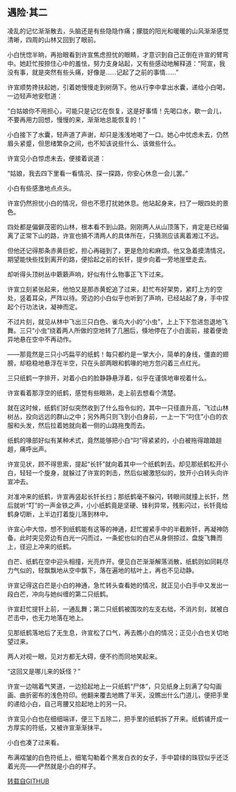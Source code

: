 ## 遇险·其二

凌乱的记忆渐渐散去，头脑还是有些隐隐作痛；朦胧的阳光和暖暖的山风渐渐感觉清晰，四周的山林又回到了眼前。

小白恍惚半晌，再抬眼看到许宣焦虑担忧的眼睛，才意识到自己正倒在许宣的臂弯中。她赶忙按捺住心中的羞怯，努力支身站起，又有些感动地解释道：“阿宣，我没有事，就是突然有些头痛，好像是……记起了之前的事情……”

许宣顺势搀扶起她，引着她慢慢走到树荫下。他从行李中拿出水囊，递给小白喝，一边轻声地安慰道：

“白姑娘你不用担心，可能只是记忆在恢复，这是好事情！先喝口水，歇一会儿，不要再用力回想，慢慢的来，渐渐地总能恢复的！”

小白接下了水囊，轻声道了声谢，却只是浅浅地喝了一口。她心中忧虑未去，仍然眉头紧蹙，但思绪繁杂之间，也不知该说些什么、该做些什么。

许宣见小白惊虑未去，便接着说道：

“姑娘，我去四下里看一看情况、探一探路，你安心休息一会儿罢。”

小白有些感激地点点头。

许宣仍然担忧小白的情况，但也不愿打扰她休息。他站起身来，扫了一眼四处的景色。

四处都是偏僻茂密的山林，根本看不到山路。刚刚两人从山顶落下，肯定是已经偏离了正常下山的路，许宣也搞不清两人的具体所在，只猜测应该离着湘江不远。

但他还记得那条赤黄巨蛇，担心再碰到了，更是危险和麻烦。他又急着摸清情况，期望能快些找到离开的路，便拾起之前的长钎，提步向着一旁地崖壁走去。

却听得头顶树丛中簌簌声响，好似有什么物事正飞下过来。

许宣立刻紧张起来，他怕又是那赤黄蛇追了过来，赶忙布好架势，紧盯上方的空处，竖着耳朵，严阵以待。旁边的小白似乎也听到了声响，已经站起了身，手中捏起个行功法诀，凝神而定。

不过片刻，就见从林中飞出三只白色、雀鸟大小的“小虫”，上上下下忽进忽退地飞舞。三只“小虫”绕着两人所做的空地转了几圈后，倏地停在了小白面前，接着便诡异地悬在空中不再动作。

——那竟然是三只小巧扁平的纸鹤！每只都约是一掌大小，简单的身线，僵直的翅膀，却稳稳地悬浮在半空，只在头部两眼和鹤喙的地方忽闪着三点红光。

三只纸鹤一字排开，对着小白的脸静静悬浮着，似乎在谨慎地审视着什么。

许宣看着那浮空的纸鹤，感觉有些眼熟，走上前去想看个清楚。

就在这时候，纸鹤们好似突然收到了什么指令似的，其中一只径直升高，飞过山林树丛，投向远远的群山之中；另外两只则飞到小白身前，一上一下“叼住”小白的衣服和头发，然后拉着她就向着一侧的山路拖曳而去。

纸鹤的喙部好似有某种术式，竟然能够把小白“叼”得紧紧的，小白被拖得踉踉趄趄，痛呼出声。

许宣见状，顾不得思索，提起“长钎”就向着其中一个纸鹤刺去。却见那纸鹤松开小白，轻轻一个旋身，就躲过了许宣的刺击，然后似被激怒似的，放开小白转头向许宣冲去。

对准冲来的纸鹤，许宣再竖起长钎长扫；那纸鹤毫不躲闪，转眼间就撞上长钎，然后就听“叮”的一声金铁之声，小小纸鹤竟是坚硬、锋利异常，残影闪过，长钎竟给鹤身切断，上半边打着旋儿落到林中。

许宣心中大惊，想不到纸鹤能有这等的神通，赶忙握紧手中的半截断钎，再凝神防备。此时突见旁边有白光一闪而过，一条蛇也似的白芒从身侧掠过，盘旋飞舞而上，径迎上冲来的纸鹤。

白芒、纸鹤在空中迎头相撞，光亮炸开。便见白芒渐渐解落消散，纸鹤则如同耗尽力气似的，轻飘飘地从空中飘下，落在遍地的枯叶上，再也不见动静。

许宣记得这白芒是小白的神通，急忙转头查看她的情况，就正见小白手中又发出一段白芒，冲向与她纠缠的第二只纸鹤。

许宣赶忙提钎上前，一通乱舞；第二只纸鹤被围攻的左支右绌，不消片刻，就被白芒击中，也无力地落在地上。

见那纸鹤落地后了无生息，许宣松了口气，再去瞧小白的情况；正见小白也关切地望过来。

两人对视一眼，见对方都无大碍，便不约而同地笑起来。

“这回又是哪儿来的妖怪？”

许宣一边喘着气笑道，一边拾起地上一只纸鹤“尸体”，只见纸身上刻满了勾勾画画、曲折密布的浅色符印。他翻来覆去地瞧了半天，没瞧出什么门道儿，便把手里的递给小白，自己弯腰又拾起地上的另一只。

许宣见小白也在细细端详，便三下五除二，把手里的纸鹤拆了开来。纸鹤铺开成一方厚实的符纸，又被许宣渐渐抹平。

小白也凑了过来看。

布满褶皱的白色符纸上，细笔勾勒着个黑发白衣的女子，手中碧绿的珠钗似乎还泛着光亮——俨然就是小白的样子。

[转载自GITHUB](https://github.com/NinePieces/BaiSheYuanQi)